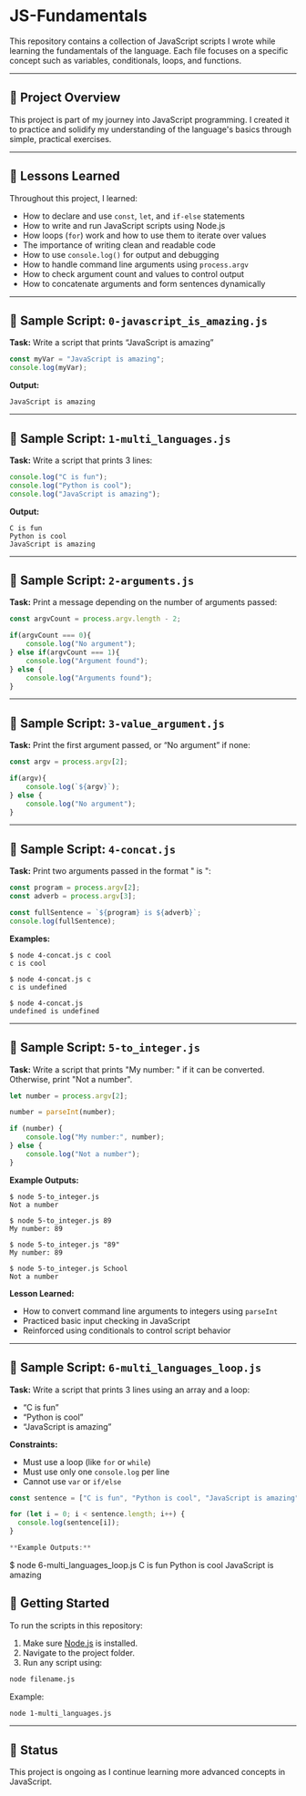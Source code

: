 # JS-Fundamentals

This repository contains a collection of JavaScript scripts I wrote while learning the fundamentals of the language. Each file focuses on a specific concept such as variables, conditionals, loops, and functions.

---

## 📂 Project Overview

This project is part of my journey into JavaScript programming. I created it to practice and solidify my understanding of the language's basics through simple, practical exercises.

---

## 🧠 Lessons Learned

Throughout this project, I learned:

* How to declare and use `const`, `let`, and `if-else` statements
* How to write and run JavaScript scripts using Node.js
* How loops (`for`) work and how to use them to iterate over values
* The importance of writing clean and readable code
* How to use `console.log()` for output and debugging
* How to handle command line arguments using `process.argv`
* How to check argument count and values to control output
* How to concatenate arguments and form sentences dynamically

---

## 📄 Sample Script: `0-javascript_is_amazing.js`

**Task:** Write a script that prints “JavaScript is amazing”

```javascript
const myVar = "JavaScript is amazing";
console.log(myVar);
```

**Output:**

```
JavaScript is amazing
```

---

## 📄 Sample Script: `1-multi_languages.js`

**Task:** Write a script that prints 3 lines:

```javascript
console.log("C is fun");
console.log("Python is cool");
console.log("JavaScript is amazing");
```

**Output:**

```
C is fun
Python is cool
JavaScript is amazing
```

---

## 📄 Sample Script: `2-arguments.js`

**Task:** Print a message depending on the number of arguments passed:

```javascript
const argvCount = process.argv.length - 2;

if(argvCount === 0){
    console.log("No argument");
} else if(argvCount === 1){
    console.log("Argument found");
} else {
    console.log("Arguments found");
}
```

---

## 📄 Sample Script: `3-value_argument.js`

**Task:** Print the first argument passed, or “No argument” if none:

```javascript
const argv = process.argv[2];

if(argv){
    console.log(`${argv}`);
} else {
    console.log("No argument");
}
```

---

## 📄 Sample Script: `4-concat.js`

**Task:** Print two arguments passed in the format "<arg1> is <arg2>":

```javascript
const program = process.argv[2];
const adverb = process.argv[3];

const fullSentence = `${program} is ${adverb}`;
console.log(fullSentence);
```

**Examples:**

```
$ node 4-concat.js c cool
c is cool

$ node 4-concat.js c
c is undefined

$ node 4-concat.js
undefined is undefined
```

---

## 📄 Sample Script: `5-to_integer.js`

**Task:** Write a script that prints "My number: <first argument converted to integer>" if it can be converted. Otherwise, print "Not a number".

```javascript
let number = process.argv[2];

number = parseInt(number);

if (number) {
    console.log("My number:", number);
} else {
    console.log("Not a number");
}
```

**Example Outputs:**
```
$ node 5-to_integer.js
Not a number

$ node 5-to_integer.js 89
My number: 89

$ node 5-to_integer.js "89"
My number: 89

$ node 5-to_integer.js School
Not a number
```

**Lesson Learned:**
- How to convert command line arguments to integers using `parseInt`
- Practiced basic input checking in JavaScript
- Reinforced using conditionals to control script behavior

---

## 📄 Sample Script: `6-multi_languages_loop.js`

**Task:** Write a script that prints 3 lines using an array and a loop:

- “C is fun”
- “Python is cool”
- “JavaScript is amazing”

**Constraints:**
- Must use a loop (like `for` or `while`)
- Must use only one `console.log` per line
- Cannot use `var` or `if/else`

```javascript
const sentence = ["C is fun", "Python is cool", "JavaScript is amazing"];

for (let i = 0; i < sentence.length; i++) {
  console.log(sentence[i]);
}

**Example Outputs:**
```
$ node 6-multi_languages_loop.js 
C is fun
Python is cool
JavaScript is amazing



## 🚀 Getting Started

To run the scripts in this repository:

1. Make sure [Node.js](https://nodejs.org/) is installed.
2. Navigate to the project folder.
3. Run any script using:

```bash
node filename.js
```

Example:

```bash
node 1-multi_languages.js
```

---

## 📌 Status

This project is ongoing as I continue learning more advanced concepts in JavaScript.

